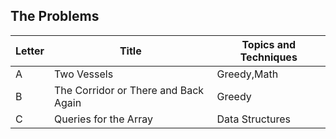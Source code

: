 ## The Problems

|  Letter | Title                     | Topics and Techniques                          |
|---------|---------------------------|-----------------------------|
|  A | Two Vessels           | Greedy,Math                        |
|  B | The Corridor or There and Back Again            | Greedy          |
|  C | Queries for the Array         |Data Structures       |


